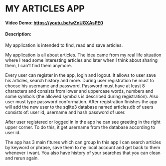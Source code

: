 # MY ARTICLES APP
#### Video Demo:  https://youtu.be/wZnUGXAsPE0
#### Description:
My application is intended to find, read and save articles.

My application is all about articles. The idea came from my real life situation where I read some interesting articles and
later when I think about sharing them, I can't find them anymore.

Every user can register in the app, login and logout. It allows to user save his articles, search history and more.
During user registration he must to choose his username and password. Password must have at least 8 characters and consists
from lower and uppercase words, numbers and some symbols (the allowed symbols is described during registration). Also
user must type password conformation. After registration finishes the app will add the new user to the sqlite3 database
named articles.db of users consists of: user id, username and hash password of user.

After user registered or logged in in the app he can see greeting in the right upper corner. To do this, it get username from
the database according to user id.

The app has 3 main fitures which can group 
In this app I can search articles by keyword or phrase, save them to my local account and get back to them whenever i want.
You also have history of your searches that you can clean and rerun again.